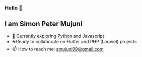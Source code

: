 ### Hello 👋
## I am Simon Peter Mujuni
- 🔭 Currently exploring Python and Javascript
- ☕Ready to collaborate on Flutter and PHP (Laravel) projects
- 📫 How to reach me: smujuni99@gmail.com

